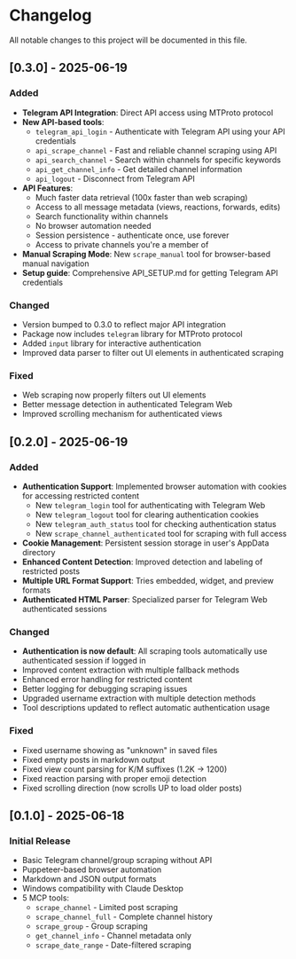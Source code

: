 # Changelog

All notable changes to this project will be documented in this file.

## [0.3.0] - 2025-06-19

### Added
- **Telegram API Integration**: Direct API access using MTProto protocol
- **New API-based tools**:
  - `telegram_api_login` - Authenticate with Telegram API using your API credentials
  - `api_scrape_channel` - Fast and reliable channel scraping using API
  - `api_search_channel` - Search within channels for specific keywords
  - `api_get_channel_info` - Get detailed channel information
  - `api_logout` - Disconnect from Telegram API
- **API Features**:
  - Much faster data retrieval (100x faster than web scraping)
  - Access to all message metadata (views, reactions, forwards, edits)
  - Search functionality within channels
  - No browser automation needed
  - Session persistence - authenticate once, use forever
  - Access to private channels you're a member of
- **Manual Scraping Mode**: New `scrape_manual` tool for browser-based manual navigation
- **Setup guide**: Comprehensive API_SETUP.md for getting Telegram API credentials

### Changed
- Version bumped to 0.3.0 to reflect major API integration
- Package now includes `telegram` library for MTProto protocol
- Added `input` library for interactive authentication
- Improved data parser to filter out UI elements in authenticated scraping

### Fixed
- Web scraping now properly filters out UI elements
- Better message detection in authenticated Telegram Web
- Improved scrolling mechanism for authenticated views

## [0.2.0] - 2025-06-19

### Added
- **Authentication Support**: Implemented browser automation with cookies for accessing restricted content
  - New `telegram_login` tool for authenticating with Telegram Web
  - New `telegram_logout` tool for clearing authentication cookies
  - New `telegram_auth_status` tool for checking authentication status
  - New `scrape_channel_authenticated` tool for scraping with full access
- **Cookie Management**: Persistent session storage in user's AppData directory
- **Enhanced Content Detection**: Improved detection and labeling of restricted posts
- **Multiple URL Format Support**: Tries embedded, widget, and preview formats
- **Authenticated HTML Parser**: Specialized parser for Telegram Web authenticated sessions

### Changed
- **Authentication is now default**: All scraping tools automatically use authenticated session if logged in
- Improved content extraction with multiple fallback methods
- Enhanced error handling for restricted content
- Better logging for debugging scraping issues
- Upgraded username extraction with multiple detection methods
- Tool descriptions updated to reflect automatic authentication usage

### Fixed
- Fixed username showing as "unknown" in saved files
- Fixed empty posts in markdown output
- Fixed view count parsing for K/M suffixes (1.2K → 1200)
- Fixed reaction parsing with proper emoji detection
- Fixed scrolling direction (now scrolls UP to load older posts)

## [0.1.0] - 2025-06-18

### Initial Release
- Basic Telegram channel/group scraping without API
- Puppeteer-based browser automation
- Markdown and JSON output formats
- Windows compatibility with Claude Desktop
- 5 MCP tools:
  - `scrape_channel` - Limited post scraping
  - `scrape_channel_full` - Complete channel history
  - `scrape_group` - Group scraping
  - `get_channel_info` - Channel metadata only
  - `scrape_date_range` - Date-filtered scraping